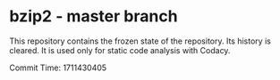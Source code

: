 # bzip2 - master branch

This repository contains the frozen state of the repository.
Its history is cleared. It is used only for static code
analysis with Codacy.

Commit Time: 1711430405